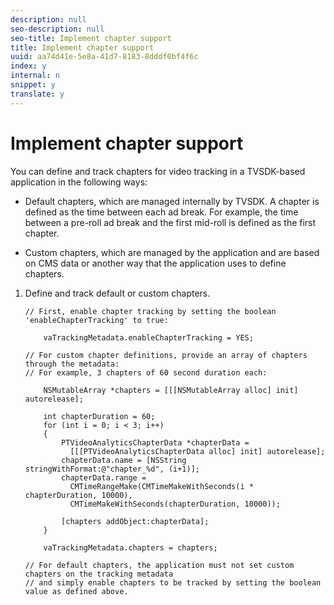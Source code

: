```yaml
---
description: null
seo-description: null
seo-title: Implement chapter support
title: Implement chapter support
uuid: aa74d41e-5e8a-41d7-8183-8dddf0bf4f6c
index: y
internal: n
snippet: y
translate: y
---
```


# Implement chapter support

You can define and track chapters for video tracking in a TVSDK-based application in the following ways: 
* Default chapters, which are managed internally by TVSDK. A chapter is defined as the time between each ad break. For example, the time between a pre-roll ad break and the first mid-roll is defined as the first chapter. 

* Custom chapters, which are managed by the application and are based on CMS data or another way that the application uses to define chapters.




1. Define and track default or custom chapters.

   ```
   // First, enable chapter tracking by setting the boolean 'enableChapterTracking' to true: 
    
       vaTrackingMetadata.enableChapterTracking = YES; 
     
   // For custom chapter definitions, provide an array of chapters through the metadata:  
   // For example, 3 chapters of 60 second duration each: 
    
       NSMutableArray *chapters = [[[NSMutableArray alloc] init] autorelease]; 
         
       int chapterDuration = 60; 
       for (int i = 0; i < 3; i++) 
       { 
           PTVideoAnalyticsChapterData *chapterData =  
             [[[PTVideoAnalyticsChapterData alloc] init] autorelease]; 
           chapterData.name = [NSString stringWithFormat:@"chapter_%d", (i+1)]; 
           chapterData.range =  
             CMTimeRangeMake(CMTimeMakeWithSeconds(i * chapterDuration, 10000),  
             CMTimeMakeWithSeconds(chapterDuration, 10000)); 
             
           [chapters addObject:chapterData]; 
       } 
         
       vaTrackingMetadata.chapters = chapters; 
     
   // For default chapters, the application must not set custom chapters on the tracking metadata  
   // and simply enable chapters to be tracked by setting the boolean value as defined above.
   ```

